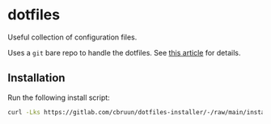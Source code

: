 # dotfiles
Useful collection of configuration files.

Uses a `git` bare repo to handle the dotfiles. See [this article](https://www.atlassian.com/git/tutorials/dotfiles) for details.

## Installation
Run the following install script:

```sh
curl -Lks https://gitlab.com/cbruun/dotfiles-installer/-/raw/main/install.sh | /bin/sh
```
